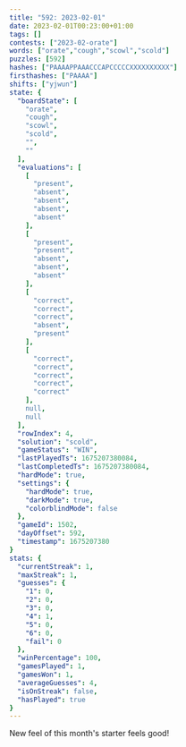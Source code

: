 ```yaml
---
title: "592: 2023-02-01"
date: 2023-02-01T00:23:00+01:00
tags: []
contests: ["2023-02-orate"]
words: ["orate","cough","scowl","scold"]
puzzles: [592]
hashes: ["PAAAAPPAAACCCAPCCCCCXXXXXXXXXX"]
firsthashes: ["PAAAA"]
shifts: ["yjwun"]
state: {
  "boardState": [
    "orate",
    "cough",
    "scowl",
    "scold",
    "",
    ""
  ],
  "evaluations": [
    [
      "present",
      "absent",
      "absent",
      "absent",
      "absent"
    ],
    [
      "present",
      "present",
      "absent",
      "absent",
      "absent"
    ],
    [
      "correct",
      "correct",
      "correct",
      "absent",
      "present"
    ],
    [
      "correct",
      "correct",
      "correct",
      "correct",
      "correct"
    ],
    null,
    null
  ],
  "rowIndex": 4,
  "solution": "scold",
  "gameStatus": "WIN",
  "lastPlayedTs": 1675207380084,
  "lastCompletedTs": 1675207380084,
  "hardMode": true,
  "settings": {
    "hardMode": true,
    "darkMode": true,
    "colorblindMode": false
  },
  "gameId": 1502,
  "dayOffset": 592,
  "timestamp": 1675207380
}
stats: {
  "currentStreak": 1,
  "maxStreak": 1,
  "guesses": {
    "1": 0,
    "2": 0,
    "3": 0,
    "4": 1,
    "5": 0,
    "6": 0,
    "fail": 0
  },
  "winPercentage": 100,
  "gamesPlayed": 1,
  "gamesWon": 1,
  "averageGuesses": 4,
  "isOnStreak": false,
  "hasPlayed": true
}
---
```

<!-- more -->
New feel of this month's starter feels good! 
